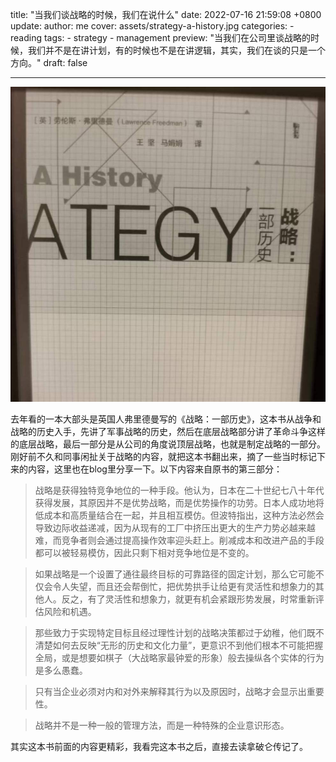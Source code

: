 title: "当我们谈战略的时候，我们在说什么"
date: 2022-07-16 21:59:08 +0800
update:
author: me
cover: assets/strategy-a-history.jpg
categories:
    - reading
tags:
    - strategy
    - management
preview: "当我们在公司里谈战略的时候，我们并不是在讲计划，有的时候也不是在讲逻辑，其实，我们在谈的只是一个方向。"
draft: false

---

![](/assets/strategy-a-history.jpg)

去年看的一本大部头是英国人弗里德曼写的《战略：一部历史》，这本书从战争和战略的历史入手，先讲了军事战略的历史，然后在底层战略部分讲了革命斗争这样的底层战略，最后一部分是从公司的角度说顶层战略，也就是制定战略的一部分。刚好前不久和同事闲扯关于战略的内容，就把这本书翻出来，摘了一些当时标记下来的内容，这里也在blog里分享一下。以下内容来自原书的第三部分：

> 战略是获得独特竞争地位的一种手段。他认为，日本在二十世纪七八十年代获得发展，其原因并不是优势战略，而是优势操作的功劳。日本人成功地将低成本和高质量结合在一起，并且相互模仿。但波特指出，这种方法必然会导致边际收益递减，因为从现有的工厂中挤压出更大的生产力势必越来越难，而竞争者则会通过提高操作效率迎头赶上。削减成本和改进产品的手段都可以被轻易模仿，因此只剩下相对竞争地位是不变的。

> 如果战略是一个设置了通往最终目标的可靠路径的固定计划，那么它可能不仅会令人失望，而且还会帮倒忙，把优势拱手让给更有灵活性和想象力的其他人。反之，有了灵活性和想象力，就更有机会紧跟形势发展，时常重新评估风险和机遇。

> 那些致力于实现特定目标且经过理性计划的战略决策都过于幼稚，他们既不清楚如何去反映“无形的历史和文化力量”，更意识不到他们根本不可能把握全局，或是想要如棋子（大战略家最钟爱的形象）般去操纵各个实体的行为是多么愚蠢。

> 只有当企业必须对内和对外来解释其行为以及原因时，战略才会显示出重要性。

> 战略并不是一种一般的管理方法，而是一种特殊的企业意识形态。

其实这本书前面的内容更精彩，我看完这本书之后，直接去读拿破仑传记了。

